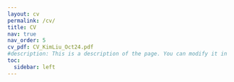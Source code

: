 ```yaml
---
layout: cv
permalink: /cv/
title: CV
nav: true
nav_order: 5
cv_pdf: CV_KimLiu_Oct24.pdf
#description: This is a description of the page. You can modify it in '_pages/cv.md'. You can also change or remove the top pdf download button.
toc:
  sidebar: left
---
```

